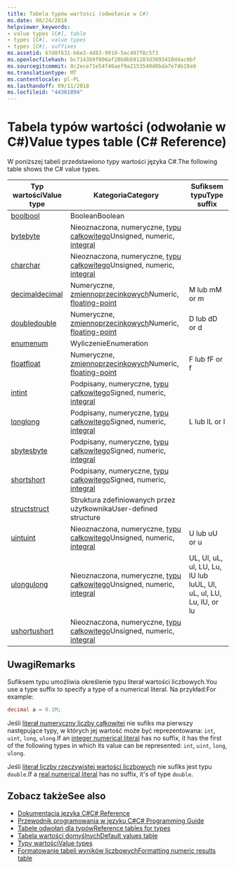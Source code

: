 ```yaml
---
title: Tabela typów wartości (odwołanie w C#)
ms.date: 08/24/2018
helpviewer_keywords:
- value types [C#], table
- types [C#], value types
- types [C#], suffixes
ms.assetid: 67d8f631-b6e3-4d83-9910-5ec497f8c5f3
ms.openlocfilehash: bc7143b9f006af20b0bb91203d3093410d4ac0bf
ms.sourcegitcommit: 8c2ece71e54f46aef9a2153540d0bda7e74b19a9
ms.translationtype: MT
ms.contentlocale: pl-PL
ms.lasthandoff: 09/11/2018
ms.locfileid: "44361894"
---
```

# <a name="value-types-table-c-reference"></a><span data-ttu-id="6ab41-102">Tabela typów wartości (odwołanie w C#)</span><span class="sxs-lookup"><span data-stu-id="6ab41-102">Value types table (C# Reference)</span></span>

<span data-ttu-id="6ab41-103">W poniższej tabeli przedstawiono typy wartości języka C#.</span><span class="sxs-lookup"><span data-stu-id="6ab41-103">The following table shows the C# value types.</span></span>  
  
|<span data-ttu-id="6ab41-104">Typ wartości</span><span class="sxs-lookup"><span data-stu-id="6ab41-104">Value type</span></span>|<span data-ttu-id="6ab41-105">Kategoria</span><span class="sxs-lookup"><span data-stu-id="6ab41-105">Category</span></span>|<span data-ttu-id="6ab41-106">Sufiksem typu</span><span class="sxs-lookup"><span data-stu-id="6ab41-106">Type suffix</span></span>|  
|----------------|--------------|-----------------|  
|[<span data-ttu-id="6ab41-107">bool</span><span class="sxs-lookup"><span data-stu-id="6ab41-107">bool</span></span>](bool.md)|<span data-ttu-id="6ab41-108">Boolean</span><span class="sxs-lookup"><span data-stu-id="6ab41-108">Boolean</span></span>||  
|[<span data-ttu-id="6ab41-109">byte</span><span class="sxs-lookup"><span data-stu-id="6ab41-109">byte</span></span>](byte.md)|<span data-ttu-id="6ab41-110">Nieoznaczona, numeryczne, [typu całkowitego](integral-types-table.md)</span><span class="sxs-lookup"><span data-stu-id="6ab41-110">Unsigned, numeric, [integral](integral-types-table.md)</span></span>||  
|[<span data-ttu-id="6ab41-111">char</span><span class="sxs-lookup"><span data-stu-id="6ab41-111">char</span></span>](char.md)|<span data-ttu-id="6ab41-112">Nieoznaczona, numeryczne, [typu całkowitego](integral-types-table.md)</span><span class="sxs-lookup"><span data-stu-id="6ab41-112">Unsigned, numeric, [integral](integral-types-table.md)</span></span>||  
|[<span data-ttu-id="6ab41-113">decimal</span><span class="sxs-lookup"><span data-stu-id="6ab41-113">decimal</span></span>](decimal.md)|<span data-ttu-id="6ab41-114">Numeryczne, [zmiennoprzecinkowych](floating-point-types-table.md)</span><span class="sxs-lookup"><span data-stu-id="6ab41-114">Numeric, [floating-point](floating-point-types-table.md)</span></span>|<span data-ttu-id="6ab41-115">M lub m</span><span class="sxs-lookup"><span data-stu-id="6ab41-115">M or m</span></span>|  
|[<span data-ttu-id="6ab41-116">double</span><span class="sxs-lookup"><span data-stu-id="6ab41-116">double</span></span>](double.md)|<span data-ttu-id="6ab41-117">Numeryczne, [zmiennoprzecinkowych](floating-point-types-table.md)</span><span class="sxs-lookup"><span data-stu-id="6ab41-117">Numeric, [floating-point](floating-point-types-table.md)</span></span>|<span data-ttu-id="6ab41-118">D lub d</span><span class="sxs-lookup"><span data-stu-id="6ab41-118">D or d</span></span>|  
|[<span data-ttu-id="6ab41-119">enum</span><span class="sxs-lookup"><span data-stu-id="6ab41-119">enum</span></span>](enum.md)|<span data-ttu-id="6ab41-120">Wyliczenie</span><span class="sxs-lookup"><span data-stu-id="6ab41-120">Enumeration</span></span>||  
|[<span data-ttu-id="6ab41-121">float</span><span class="sxs-lookup"><span data-stu-id="6ab41-121">float</span></span>](float.md)|<span data-ttu-id="6ab41-122">Numeryczne, [zmiennoprzecinkowych](floating-point-types-table.md)</span><span class="sxs-lookup"><span data-stu-id="6ab41-122">Numeric, [floating-point](floating-point-types-table.md)</span></span>|<span data-ttu-id="6ab41-123">F lub f</span><span class="sxs-lookup"><span data-stu-id="6ab41-123">F or f</span></span>|  
|[<span data-ttu-id="6ab41-124">int</span><span class="sxs-lookup"><span data-stu-id="6ab41-124">int</span></span>](int.md)|<span data-ttu-id="6ab41-125">Podpisany, numeryczne, [typu całkowitego](integral-types-table.md)</span><span class="sxs-lookup"><span data-stu-id="6ab41-125">Signed, numeric, [integral](integral-types-table.md)</span></span>||  
|[<span data-ttu-id="6ab41-126">long</span><span class="sxs-lookup"><span data-stu-id="6ab41-126">long</span></span>](long.md)|<span data-ttu-id="6ab41-127">Podpisany, numeryczne, [typu całkowitego](integral-types-table.md)</span><span class="sxs-lookup"><span data-stu-id="6ab41-127">Signed, numeric, [integral](integral-types-table.md)</span></span>|<span data-ttu-id="6ab41-128">L lub l</span><span class="sxs-lookup"><span data-stu-id="6ab41-128">L or l</span></span>|  
|[<span data-ttu-id="6ab41-129">sbyte</span><span class="sxs-lookup"><span data-stu-id="6ab41-129">sbyte</span></span>](sbyte.md)|<span data-ttu-id="6ab41-130">Podpisany, numeryczne, [typu całkowitego](integral-types-table.md)</span><span class="sxs-lookup"><span data-stu-id="6ab41-130">Signed, numeric, [integral](integral-types-table.md)</span></span>||  
|[<span data-ttu-id="6ab41-131">short</span><span class="sxs-lookup"><span data-stu-id="6ab41-131">short</span></span>](short.md)|<span data-ttu-id="6ab41-132">Podpisany, numeryczne, [typu całkowitego](integral-types-table.md)</span><span class="sxs-lookup"><span data-stu-id="6ab41-132">Signed, numeric, [integral](integral-types-table.md)</span></span>||  
|[<span data-ttu-id="6ab41-133">struct</span><span class="sxs-lookup"><span data-stu-id="6ab41-133">struct</span></span>](struct.md)|<span data-ttu-id="6ab41-134">Struktura zdefiniowanych przez użytkownika</span><span class="sxs-lookup"><span data-stu-id="6ab41-134">User-defined structure</span></span>||  
|[<span data-ttu-id="6ab41-135">uint</span><span class="sxs-lookup"><span data-stu-id="6ab41-135">uint</span></span>](uint.md)|<span data-ttu-id="6ab41-136">Nieoznaczona, numeryczne, [typu całkowitego](integral-types-table.md)</span><span class="sxs-lookup"><span data-stu-id="6ab41-136">Unsigned, numeric, [integral](integral-types-table.md)</span></span>|<span data-ttu-id="6ab41-137">U lub u</span><span class="sxs-lookup"><span data-stu-id="6ab41-137">U or u</span></span>|  
|[<span data-ttu-id="6ab41-138">ulong</span><span class="sxs-lookup"><span data-stu-id="6ab41-138">ulong</span></span>](ulong.md)|<span data-ttu-id="6ab41-139">Nieoznaczona, numeryczne, [typu całkowitego](integral-types-table.md)</span><span class="sxs-lookup"><span data-stu-id="6ab41-139">Unsigned, numeric, [integral](integral-types-table.md)</span></span>|<span data-ttu-id="6ab41-140">UL, Ul, uL, ul, LU, Lu, lU lub lu</span><span class="sxs-lookup"><span data-stu-id="6ab41-140">UL, Ul, uL, ul, LU, Lu, lU, or lu</span></span>|  
|[<span data-ttu-id="6ab41-141">ushort</span><span class="sxs-lookup"><span data-stu-id="6ab41-141">ushort</span></span>](ushort.md)|<span data-ttu-id="6ab41-142">Nieoznaczona, numeryczne, [typu całkowitego](integral-types-table.md)</span><span class="sxs-lookup"><span data-stu-id="6ab41-142">Unsigned, numeric, [integral](integral-types-table.md)</span></span>||  

## <a name="remarks"></a><span data-ttu-id="6ab41-143">Uwagi</span><span class="sxs-lookup"><span data-stu-id="6ab41-143">Remarks</span></span>

<span data-ttu-id="6ab41-144">Sufiksem typu umożliwia określenie typu literał wartości liczbowych.</span><span class="sxs-lookup"><span data-stu-id="6ab41-144">You use a type suffix to specify a type of a numerical literal.</span></span> <span data-ttu-id="6ab41-145">Na przykład:</span><span class="sxs-lookup"><span data-stu-id="6ab41-145">For example:</span></span>

```csharp
decimal a = 0.1M;
```

<span data-ttu-id="6ab41-146">Jeśli [literał numeryczny liczby całkowitej](/dotnet/csharp/language-reference/language-specification/lexical-structure#integer-literals) nie sufiks ma pierwszy następujące typy, w których jej wartość może być reprezentowana: `int`, `uint`, `long`, `ulong`.</span><span class="sxs-lookup"><span data-stu-id="6ab41-146">If an [integer numerical literal](/dotnet/csharp/language-reference/language-specification/lexical-structure#integer-literals) has no suffix, it has the first of the following types in which its value can be represented: `int`, `uint`, `long`, `ulong`.</span></span>

<span data-ttu-id="6ab41-147">Jeśli [literał liczby rzeczywistej wartości liczbowych](/dotnet/csharp/language-reference/language-specification/lexical-structure#real-literals) nie sufiks jest typu `double`.</span><span class="sxs-lookup"><span data-stu-id="6ab41-147">If a [real numerical literal](/dotnet/csharp/language-reference/language-specification/lexical-structure#real-literals) has no suffix, it's of type `double`.</span></span>

## <a name="see-also"></a><span data-ttu-id="6ab41-148">Zobacz także</span><span class="sxs-lookup"><span data-stu-id="6ab41-148">See also</span></span>

- [<span data-ttu-id="6ab41-149">Dokumentacja języka C#</span><span class="sxs-lookup"><span data-stu-id="6ab41-149">C# Reference</span></span>](../index.md)
- [<span data-ttu-id="6ab41-150">Przewodnik programowania w języku C#</span><span class="sxs-lookup"><span data-stu-id="6ab41-150">C# Programming Guide</span></span>](../../programming-guide/index.md)
- [<span data-ttu-id="6ab41-151">Tabele odwołań dla typów</span><span class="sxs-lookup"><span data-stu-id="6ab41-151">Reference tables for types</span></span>](reference-tables-for-types.md)
- [<span data-ttu-id="6ab41-152">Tabela wartości domyślnych</span><span class="sxs-lookup"><span data-stu-id="6ab41-152">Default values table</span></span>](default-values-table.md)
- [<span data-ttu-id="6ab41-153">Typy wartości</span><span class="sxs-lookup"><span data-stu-id="6ab41-153">Value types</span></span>](value-types.md)
- [<span data-ttu-id="6ab41-154">Formatowanie tabeli wyników liczbowych</span><span class="sxs-lookup"><span data-stu-id="6ab41-154">Formatting numeric results table</span></span>](formatting-numeric-results-table.md)
